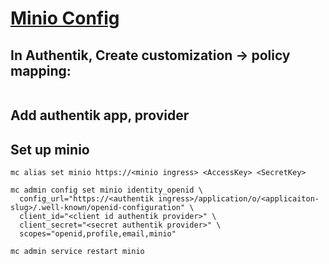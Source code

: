 # [Minio Config](https://version-2023-1.goauthentik.io/integrations/services/minio/)
## In Authentik, Create customization -> policy mapping:
```

```
## Add authentik app, provider

## Set up minio

```
mc alias set minio https://<minio ingress> <AccessKey> <SecretKey>

mc admin config set minio identity_openid \
  config_url="https://<authentik ingress>/application/o/<applicaiton-slug>/.well-known/openid-configuration" \
  client_id="<client id authentik provider>" \
  client_secret="<secret authentik provider>" \
  scopes="openid,profile,email,minio"

mc admin service restart minio
```
